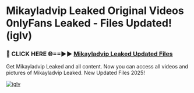 # Mikayladvip Leaked Original Videos 0nlyFans Leaked - Files Updated! (iglv)

<h3>🔴 CLICK HERE 🌐==►► <a href="https://tinyurl.com/2m67pmp6" rel="nofollow">Mikayladvip Leaked Updated Files</a></h3>

Get Mikayladvip Leaked and all content. Now you can access all videos and pictures of Mikayladvip Leaked. New Updated Files 2025!

[![iglv](https://i.imgur.com/H4QAA4z.gif)](https://tinyurl.com/2m67pmp6)